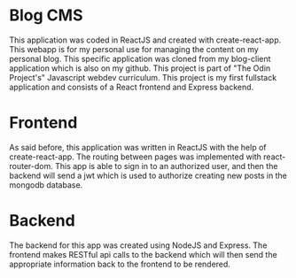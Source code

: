 # Blog CMS

This application was coded in ReactJS and created with create-react-app. This webapp is for my personal use for managing the content on my personal blog. This specific application was cloned from my blog-client application which is also on my github. This project is part of "The Odin Project's" Javascript webdev curriculum. This project is my first fullstack application and consists of a React frontend and Express backend.

# Frontend

As said before, this application was written in ReactJS with the help of create-react-app. The routing between pages was implemented with react-router-dom. This app is able to sign in to an authorized user, and then the backend will send a jwt which is used to authorize creating new posts in the mongodb database.

# Backend

The backend for this app was created using NodeJS and Express. The frontend makes RESTful api calls to the backend which will then send the appropriate information back to the frontend to be rendered.
